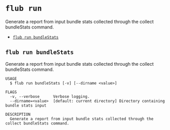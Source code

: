 `flub run`
==========

Generate a report from input bundle stats collected through the collect bundleStats command.

* [`flub run bundleStats`](#flub-run-bundlestats)

## `flub run bundleStats`

Generate a report from input bundle stats collected through the collect bundleStats command.

```
USAGE
  $ flub run bundleStats [-v] [--dirname <value>]

FLAGS
  -v, --verbose      Verbose logging.
  --dirname=<value>  [default: current directory] Directory containing bundle stats input

DESCRIPTION
  Generate a report from input bundle stats collected through the collect bundleStats command.
```
